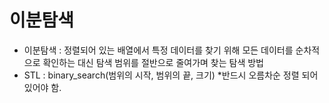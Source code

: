 # 이분탐색
- 이분탐색 : 정렬되어 있는 배열에서 특정 데이터를 찾기 위해 모든 데이터를 순차적으로 확인하는 대신 탐색 범위를 절반으로 줄여가며 찾는 탐색 방법
- STL : binary_search(범위의 시작, 범위의 끝, 크기) *반드시 오름차순 정렬 되어있어야 함.
